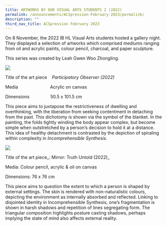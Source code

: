 ```yaml
---
title: ARTWORKS BY OUR VISUAL ARTS STUDENTS 2 (2022)
permalink: /announcements/ACSpression-February-2023/permalink/
description: ""
third_nav_title: ACSpression February 2023
---
```

On 8 November, the 2022 IB HL Visual Arts students hosted a gallery night. They displayed a selection of artworks which comprised mediums ranging from oil and acrylic paints, colour pencil, charcoal, and paper sculpture.

This series was created by Leah Gwen Woo Zhongling.

![](https://www.acsindep.moe.edu.sg/wp-content/uploads/2023/02/Picture1-2-1024x503.jpg)

Title of the art piece    _Participatory Observer (2022)_

Media                          Acrylic on canvas

Dimensions                 50.5 x 101.5 cm

This piece aims to juxtapose the restrictiveness of dwelling and overthinking, with the liberation from seeking contentment in detaching from the past. This dichotomy is shown via the symbol of the blanket. In the painting, the folds tightly winding the body appear complex, but become simple when outstretched by a person’s decision to hold it at a distance. This idea of healthy detachment is contrasted by the depiction of spiraling within complexity in _Incomprehensible Synthesis._

![](https://www.acsindep.moe.edu.sg/wp-content/uploads/2023/02/Picture2-2-1024x1024.jpg)

Title of the art piece_: Mirror: Truth Untold (2022)_

Media: Colour pencil, acrylic & oil on canvas

Dimensions: 76 x 76 cm

This piece aims to question the extent to which a person is shaped by external settings. The skin is rendered with non-naturalistic colours, depicting the environment as internally absorbed and reflected. Linking to disjointed identity in Incomprehensible Synthesis, one’s fragmentation is shown in harsh shadows and repetition of lines segregating form. The triangular composition highlights posture casting shadows, perhaps implying the state of mind also affects external reality.